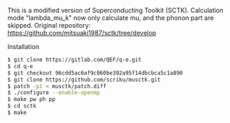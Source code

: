 This is a modified version of Superconducting Toolkit (SCTK).
Calculation mode "lambda_mu_k" now only calculate mu, and the phonon part are skipped.
Original repository: https://github.com/mitsuaki1987/sctk/tree/develop


Installation
``` bash
$ git clone https://gitlab.com/QEF/q-e.git
$ cd q-e
$ git checkout 96cdd5ac6af9c060be392a95f14dbcbca5c1a890
$ git clone https://github.com/scriku/musctk.git
$ patch -p1 < musctk/patch.diff
$ ./configure --enable-openmp
$ make pw ph pp
$ cd sctk
$ make
```

